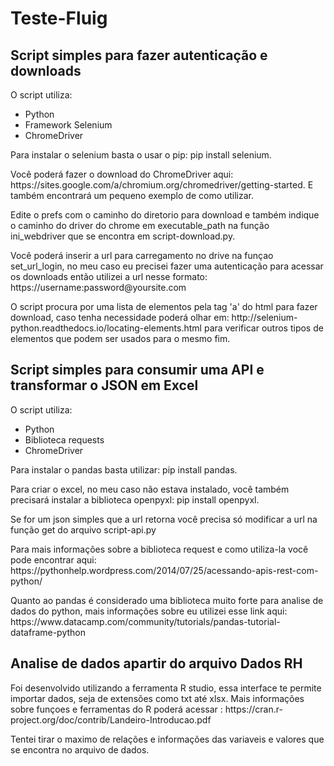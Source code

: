 # Teste-Fluig 
<h2>Script simples para fazer autenticação e downloads</h2>
<p>O script utiliza:</p>
<ul>
  <li>Python</li>
  <li>Framework Selenium</li>
  <li>ChromeDriver</li>
</ul>
<p>Para instalar o selenium basta o usar o pip: pip install selenium.</p>
<p>Você poderá fazer o download do ChromeDriver aqui: https://sites.google.com/a/chromium.org/chromedriver/getting-started. E também encontrará um pequeno exemplo de como utilizar.</p>
<p>Edite o prefs com o caminho do diretorio para download e também indique o caminho do driver do chrome em executable_path na função ini_webdriver que se encontra em script-download.py.</p>
<p>Você poderá inserir a url para carregamento no drive na funçao set_url_login, no meu caso eu precisei fazer uma autenticação para acessar os downloads então utilizei a url nesse formato: https://username:password@yoursite.com</p>
 
<p>O script procura por uma lista de elementos pela tag 'a' do html para fazer download, caso tenha necessidade poderá olhar em:
http://selenium-python.readthedocs.io/locating-elements.html para verificar outros tipos de elementos que podem ser usados para o mesmo fim.</p>

<h2>Script simples para consumir uma API e transformar o JSON em Excel</h2>

<p>O script utiliza:</p>
<ul>
  <li>Python</li>
  <li>Biblioteca requests</li>
  <li>ChromeDriver</li>
</ul>
<p>Para instalar o pandas basta utilizar: pip install pandas.</p>
<p>Para criar o excel, no meu caso não estava instalado, você também precisará instalar a biblioteca openpyxl: pip install openpyxl.</p>
<p>Se for um json simples que a url retorna você precisa só modificar a url na função get do arquivo script-api.py</p>
<p>Para mais informações sobre a biblioteca request e como utiliza-la você pode encontrar aqui: https://pythonhelp.wordpress.com/2014/07/25/acessando-apis-rest-com-python/</p>
<p>Quanto ao pandas é considerado uma biblioteca muito forte para analise de dados do python, mais informações sobre eu utilizei esse link aqui: https://www.datacamp.com/community/tutorials/pandas-tutorial-dataframe-python</p>

<h2>Analise de dados apartir do arquivo Dados RH</h2>

<p>Foi desenvolvido utilizando a ferramenta R studio, essa interface te permite importar dados, seja de extensões como txt até xlsx. Mais informações sobre funçoes e ferramentas do R poderá acessar : https://cran.r-project.org/doc/contrib/Landeiro-Introducao.pdf</p>
<p>Tentei tirar o maximo de relações e informações das variaveis e valores que se encontra no arquivo de dados.</p>
